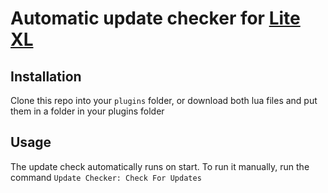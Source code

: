 # Automatic update checker for [Lite XL](https://github.com/franko/lite-xl)

## Installation

Clone this repo into your `plugins` folder, or download both lua files and put them in a folder in your plugins folder

## Usage

The update check automatically runs on start.
To run it manually, run the command `Update Checker: Check For Updates`
